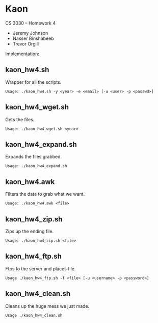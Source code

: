 # Kaon
CS 3030 &ndash; Homework 4

- Jeremy Johnson
- Nasser Binshabeeb
- Trevor Orgill


Implementation:



## kaon\_hw4.sh

Wrapper for all the scripts.

```
Usage: ./kaon_hw4.sh -y <year> -e <email> [-u <user> -p <passwd>]
```


## kaon\_hw4\_wget.sh

Gets the files.

```
Usage: ./kaon_hw4_wget.sh <year>
```


## kaon\_hw4\_expand.sh

Expands the files grabbed.

```
Usage: ./kaon_hw4_expand.sh
```


## kaon\_hw4.awk

Filters the data to grab what we want.

```
Usage: ./kaon_hw4.awk <file>
```


## kaon\_hw4\_zip.sh

Zips up the ending file.

```
Usage: ./kaon_hw4_zip.sh <file>
```


## kaon\_hw4\_ftp.sh

Ftps to the server and places file.

```
Usage ./kaon_hw4_ftp.sh -f <file> [-u <username> -p <password>]
```


## kaon\_hw4\_clean.sh

Cleans up the huge mess we just made.

```
Usage ./kaon_hw4_clean.sh
```



